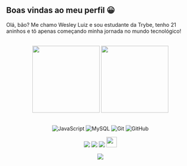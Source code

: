 ## Boas vindas ao meu perfil 😀

Olá, bão? Me chamo Wesley Luiz e sou estudante da Trybe, tenho 21 aninhos e tô apenas começando minha jornada no mundo tecnológico! 

<br>

<!-- GITHUB STATUS -->
<div align="center">
  <img height="180em" src="https://github-readme-stats.vercel.app/api?username=wesley-luiz03&show_icons=true&theme=dark&include_all_commits=true&count_private=true"/>
  <img height="180em" src="https://github-readme-stats.vercel.app/api/top-langs/?username=wesley-luiz03&layout=compact&langs_count=10&theme=dark"/>

  <!-- TEMAS: dark, radical, merko, gruvbox, tokyonight, onedark, cobalt, synthwave, highcontrast, dracula -->
</div>

<br>

<!-- TECNOLOGIAS -->
<div align="center">

![JavaScript](https://img.shields.io/badge/-JavaScript-black?style=flat-square&logo=javascript)
![MySQL](https://img.shields.io/badge/-MySQL-black?style=flat-square&logo=mysql)
![Git](https://img.shields.io/badge/-Git-black?style=flat-square&logo=git)
![GitHub](https://img.shields.io/badge/-GitHub-181717?style=flat-square&logo=github)

</div>

<!-- REDES SOCIAIS -->
<div align="center">
  <a href="https://www.youtube.com/tecnologiaemvideo" target="_blank"><img src="https://img.shields.io/badge/YouTube-FF0000?style=for-the-badge&logo=youtube&logoColor=white" target="_blank"></a>
  <a href="https://instagram.com/gustac" target="_blank"><img src="https://img.shields.io/badge/-Instagram-%23E4405F?style=for-the-badge&logo=instagram&logoColor=white" target="_blank"></a>
  <a href="https://www.linkedin.com/in/wesley-luiz-7a791b24b/" target="_blank"><img src="https://img.shields.io/badge/-LinkedIn-%230077B5?style=for-the-badge&logo=linkedin&logoColor=white" target="_blank"></a>  
   <a href="mailto:wesleylm03@outlook.com" target="_blank"><img src="https://www.google.com/url?sa=i&url=https%3A%2F%2Fevernote.com%2Fblog%2Fpt-br%2Fapresentando-o-evernote-para-outlook%2F&psig=AOvVaw2XyML4g1GHyPDxtSxc-2eF&ust=1676212758255000&source=images&cd=vfe&ved=0CBAQjRxqFwoTCPiX8qLZjf0CFQAAAAAdAAAAABAD" style='width: 28px' target="_blank"></a>  
  
  ![](https://visitor-badge.glitch.me/badge?page_id=gus-caetano)
</div>

